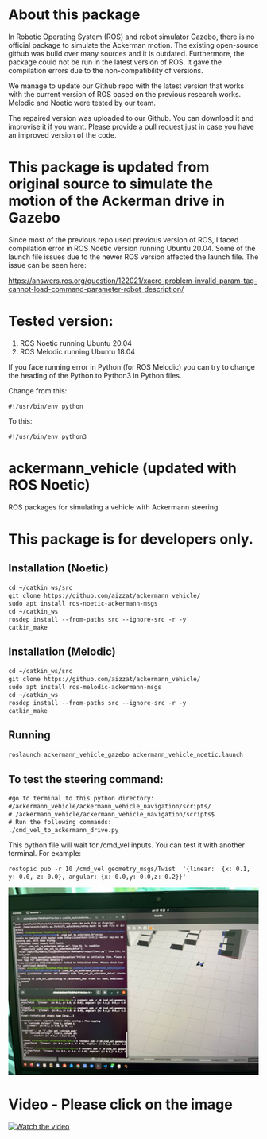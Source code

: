 # About this package

In Robotic Operating System (ROS) and robot simulator Gazebo, there is no official package to simulate the Ackerman motion. The existing open-source github was build over many sources and it is outdated. Furthermore, the package could not be run in the latest version of ROS. It gave the compilation errors due to the non-compatibility of versions.

We manage to update our Github repo with the latest version that works with the current version of ROS based on the previous research works. Melodic and Noetic were tested by our team. 

The repaired version was uploaded to our Github. You can download it and improvise it if you want. Please provide a pull request just in case you have an improved version of the code. 

# This package is updated from original source to simulate the motion of the Ackerman drive in Gazebo

Since most of the previous repo used previous version of ROS, I faced compilation error in ROS Noetic version running Ubuntu 20.04. 
Some of the launch file issues due to the newer ROS version affected the launch file. The issue can be seen here:

https://answers.ros.org/question/122021/xacro-problem-invalid-param-tag-cannot-load-command-parameter-robot_description/

# Tested version: 

1. ROS Noetic running Ubuntu 20.04
2. ROS Melodic running Ubuntu 18.04

If you face running error in Python (for ROS Melodic) you can try to change the heading of the Python to Python3 in Python files. 

Change from this: 
```
#!/usr/bin/env python
```

To this: 
```
#!/usr/bin/env python3
```




ackermann_vehicle (updated with ROS Noetic)
=================

ROS packages for simulating a vehicle with Ackermann steering

# This package is for developers only. 

## Installation (Noetic)
```
cd ~/catkin_ws/src
git clone https://github.com/aizzat/ackermann_vehicle/
sudo apt install ros-noetic-ackermann-msgs
cd ~/catkin_ws
rosdep install --from-paths src --ignore-src -r -y
catkin_make
```

## Installation (Melodic)
```
cd ~/catkin_ws/src
git clone https://github.com/aizzat/ackermann_vehicle/
sudo apt install ros-melodic-ackermann-msgs
cd ~/catkin_ws
rosdep install --from-paths src --ignore-src -r -y
catkin_make
```

## Running
`roslaunch ackermann_vehicle_gazebo ackermann_vehicle_noetic.launch`

## To test the steering command: 

```
#go to terminal to this python directory:
#/ackermann_vehicle/ackermann_vehicle_navigation/scripts/
# /ackermann_vehicle/ackermann_vehicle_navigation/scripts$
# Run the following commands:
./cmd_vel_to_ackermann_drive.py
```

This python file will wait for /cmd_vel inputs. You can test it with another terminal. For example:

```
rostopic pub -r 10 /cmd_vel geometry_msgs/Twist  '{linear:  {x: 0.1, y: 0.0, z: 0.0}, angular: {x: 0.0,y: 0.0,z: 0.2}}'
```

![Test run steering terminal](images/testrunackermann.jpg)

# Video - Please click on the image
[![Watch the video](https://img.youtube.com/vi/nZZEMrxxz2o/maxresdefault.jpg)](https://youtu.be/nZZEMrxxz2o)

